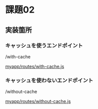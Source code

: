 # 課題02

## 実装箇所

### キャッシュを使うエンドポイント

/with-cache

[myapp/routes/with-cache.js](./myapp/routes/with-cache.js)  

### キャッシュを使わないエンドポイント

/without-cache

[myapp/routes/without-cache.js](./myapp/routes/without-cache.js)  
